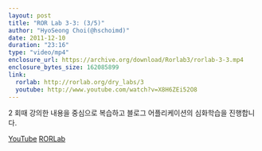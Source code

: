 ```yaml
---
layout: post
title: "ROR Lab 3-3: (3/5)"
author: "HyoSeong Choi(@hschoimd)"
date: 2011-12-10
duration: "23:16"
type: "video/mp4"
enclosure_url: https://archive.org/download/Rorlab3/rorlab-3-3.mp4
enclosure_bytes_size: 162085899
link:
  rorlab: http://rorlab.org/dry_labs/3
  youtube: http://www.youtube.com/watch?v=X8H6ZEi52O8
---
```


<p>2 회때 강의한 내용을 중심으로 복습하고 블로그 어플리케이션의 심화학습을 진행합니다.</p>

<div class="btn-group">
  <a class="btn btn-default btn-xs" href="{{ page.link.youtube }}">YouTube</a>
  <a class="btn btn-default btn-xs" href="{{ page.link.rorlab }}">RORLab</a>
</div>